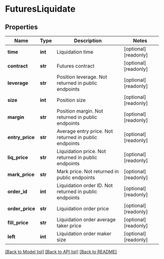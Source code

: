 # FuturesLiquidate

## Properties
Name | Type | Description | Notes
------------ | ------------- | ------------- | -------------
**time** | **int** | Liquidation time | [optional] [readonly] 
**contract** | **str** | Futures contract | [optional] [readonly] 
**leverage** | **str** | Position leverage. Not returned in public endpoints | [optional] [readonly] 
**size** | **int** | Position size | [optional] [readonly] 
**margin** | **str** | Position margin. Not returned in public endpoints | [optional] [readonly] 
**entry_price** | **str** | Average entry price. Not returned in public endpoints | [optional] [readonly] 
**liq_price** | **str** | Liquidation price. Not returned in public endpoints | [optional] [readonly] 
**mark_price** | **str** | Mark price. Not returned in public endpoints | [optional] [readonly] 
**order_id** | **int** | Liquidation order ID. Not returned in public endpoints | [optional] [readonly] 
**order_price** | **str** | Liquidation order price | [optional] [readonly] 
**fill_price** | **str** | Liquidation order average taker price | [optional] [readonly] 
**left** | **int** | Liquidation order maker size | [optional] [readonly] 

[[Back to Model list]](../README.md#documentation-for-models) [[Back to API list]](../README.md#documentation-for-api-endpoints) [[Back to README]](../README.md)


